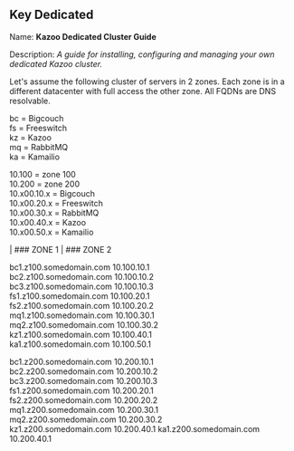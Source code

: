 ## Key Dedicated

Name: **Kazoo Dedicated Cluster Guide**

Description: *A guide for installing, configuring and managing your own dedicated Kazoo cluster.*

Let's assume the following cluster of servers in 2 zones.  Each zone is in a different datacenter with full access the other zone.  All FQDNs are DNS resolvable.

bc = Bigcouch  
fs = Freeswitch  
kz = Kazoo  
mq = RabbitMQ  
ka = Kamailio  

10.100 = zone 100  
10.200 = zone 200  
10.x00.10.x = Bigcouch  
10.x00.20.x = Freeswitch  
10.x00.30.x = RabbitMQ  
10.x00.40.x = Kazoo  
10.x00.50.x = Kamailio  

| ### ZONE 1 | ### ZONE 2

bc1.z100.somedomain.com  10.100.10.1  
bc2.z100.somedomain.com  10.100.10.2  
bc3.z100.somedomain.com  10.100.10.3  
fs1.z100.somedomain.com  10.100.20.1  
fs2.z100.somedomain.com  10.100.20.2  
mq1.z100.somedomain.com  10.100.30.1  
mq2.z100.somedomain.com  10.100.30.2  
kz1.z100.somedomain.com  10.100.40.1  
ka1.z100.somedomain.com  10.100.50.1  




bc1.z200.somedomain.com  10.200.10.1  
bc2.z200.somedomain.com  10.200.10.2  
bc3.z200.somedomain.com  10.200.10.3  
fs1.z200.somedomain.com  10.200.20.1  
fs2.z200.somedomain.com  10.200.20.2  
mq1.z200.somedomain.com  10.200.30.1  
mq2.z200.somedomain.com  10.200.30.2  
kz1.z200.somedomain.com  10.200.40.1
ka1.z200.somedomain.com  10.200.40.1





